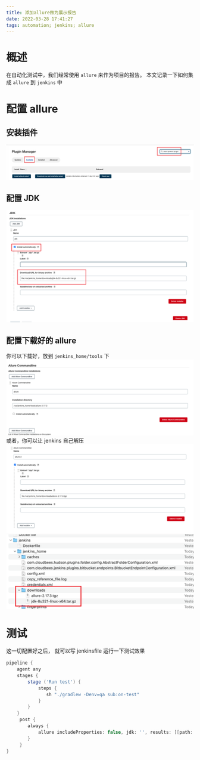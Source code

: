 ```yaml
---
title: 添加allure做为展示报告
date: 2022-03-28 17:41:27
tags: automation; jenkins; allure 
---
```

# 概述
在自动化测试中，我们经常使用 `allure` 来作为项目的报告。 本文记录一下如何集成 `allure` 到 `jenkins` 中

# 配置 allure
## 安装插件
![allure-1](../images/allure-1.png)
## 配置 JDK
![allure-2](../images/allure-2.png)
## 配置下载好的 allure
你可以下载好，放到 `jenkins_home/tools` 下
![allure-3](../images/allure-3.png)
或者，你可以让 jenkins 自己解压
![allure-4](../images/allure-4.png)
![allure-5](../images/allure-5.png)

# 测试
这一切配置好之后， 就可以写 jenkinsfile 运行一下测试效果
```groovy
pipeline {
    agent any
    stages {
        stage ('Run test') {
            steps {
               sh "./gradlew -Denv=qa sub:on-test"
            }
        }
    }
     post {
        always {
            allure includeProperties: false, jdk: '', results: [[path: "sub/reports/qa/allure-results"]]
        }
     }
}
```